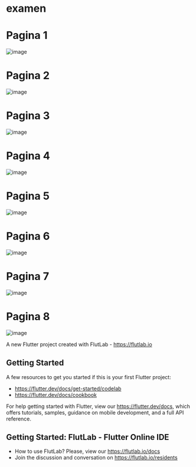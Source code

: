 # examen

# Pagina 1 
![image](https://github.com/user-attachments/assets/747b36ee-5b58-4318-b813-9226c19c665b)

# Pagina 2
![image](https://github.com/user-attachments/assets/281a89a0-ee4e-447e-ab9c-7753a9536730)

# Pagina 3
![image](https://github.com/user-attachments/assets/8c913772-b458-4b40-943c-1560b5085e14)

# Pagina 4
![image](https://github.com/user-attachments/assets/e97aefcd-2914-444d-b741-20204e9d116f)

# Pagina 5
![image](https://github.com/user-attachments/assets/62b11790-f81a-407d-8994-59924a9d814f)

# Pagina 6
![image](https://github.com/user-attachments/assets/1f1a2fec-5fb5-48a8-9599-701aa383e8c0)

# Pagina 7
![image](https://github.com/user-attachments/assets/efc3fe7a-32b7-4666-b6a0-62c5d4e49373)

# Pagina 8
![image](https://github.com/user-attachments/assets/869598ae-7dc9-4863-b852-d17a985f1ca6)


A new Flutter project created with FlutLab - https://flutlab.io

## Getting Started

A few resources to get you started if this is your first Flutter project:

- https://flutter.dev/docs/get-started/codelab
- https://flutter.dev/docs/cookbook

For help getting started with Flutter, view our
https://flutter.dev/docs, which offers tutorials,
samples, guidance on mobile development, and a full API reference.

## Getting Started: FlutLab - Flutter Online IDE

- How to use FlutLab? Please, view our https://flutlab.io/docs
- Join the discussion and conversation on https://flutlab.io/residents
